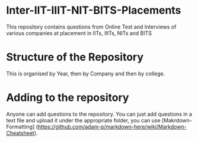 # Inter-IIT-IIIT-NIT-BITS-Placements
This repository contains questions from Online Test and Interviews of various companies at placement in IITs, IIITs, NITs and BITS

# Structure of the Repository
This is organised by Year, then by Company and then by college.

# Adding to the repository
Anyone can add questions to the repository. You can just add questions in a text file and upload it under the appropriate folder, you can use [Makrdown-Formatting] (https://github.com/adam-p/markdown-here/wiki/Markdown-Cheatsheet). 
